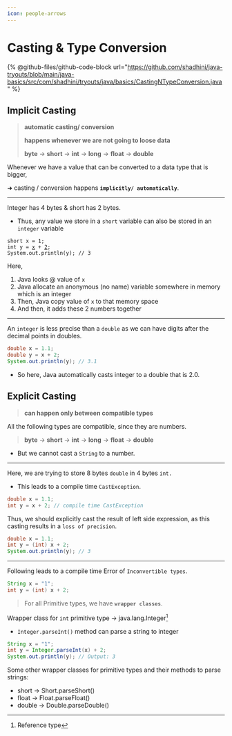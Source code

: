 ```yaml
---
icon: people-arrows
---
```


# Casting & Type Conversion

{% @github-files/github-code-block url="https://github.com/shadhini/java-tryouts/blob/main/java-basics/src/com/shadhini/tryouts/java/basics/CastingNTypeConversion.java" %}



## Implicit Casting

> **automatic casting/ conversion**
>
> **happens whenever we are not going to loose data**
>
> **byte** → **short** → **int** → **long** → **float** → **double**

Whenever we have a value that can be converted to a data type that is bigger,

&#x20;   ➜ casting / conversion happens **`implicitly/ automatically`**.



***

Integer has 4 bytes & short has 2 bytes.

* Thus, any value we store in a `short` variable can also be stored in an `integer` variable

<pre class="language-java"><code class="lang-java">short x = 1;
int y = <a data-footnote-ref href="#user-content-fn-1">x</a> + <a data-footnote-ref href="#user-content-fn-2">2</a>;
System.out.println(y); // 3
</code></pre>

Here,

1. Java looks @ value of `x`
2. Java allocate an anonymous (no name) variable somewhere in memory which is an integer
3. Then, Java copy value of `x` to that memory space
4. And then, it adds these 2 numbers together

***

An `integer` is less precise than a `double` as we can have digits after the decimal points in doubles.

```java
double x = 1.1;
double y = x + 2;
System.out.println(y); // 3.1
```

* So here, Java automatically casts integer to a double that is 2.0.





## Explicit Casting

> **can happen only between compatible types**

All the following types are compatible, since they are numbers.

> **byte** → **short** → **int** → **long** → **float** → **double**

* But we cannot cast a `String` to a number.



***

Here, we are trying to store 8 bytes `double` in 4 bytes `int.`

* This leads to a compile time `CastException`.

```java
double x = 1.1;
int y = x + 2; // compile time CastException 
```

Thus, we should explicitly cast the result of left side expression, as this casting results in a `loss of precision`.

```java
double x = 1.1;
int y = (int) x + 2; 
System.out.println(y); // 3
```

***



Following leads to a compile time Error of `Inconvertible types`.

```java
String x = "1";
int y = (int) x + 2;
```



> For all Primitive types, we have **`wrapper classes`**.

Wrapper class for `int` primitive type -> java.lang.Integer[^3]

* `Integer.parseInt()` method can parse a string to integer

```java
String x = "1";
int y = Integer.parseInt(x) + 2;
System.out.println(y); // Output: 3
```

Some other wrapper classes for primitive types and their methods to parse strings:

* short -> Short.parseShort()
* float -> Float.parseFloat()
* double -> Double.parseDouble()



[^1]: short

[^2]: integer

[^3]: Reference type
